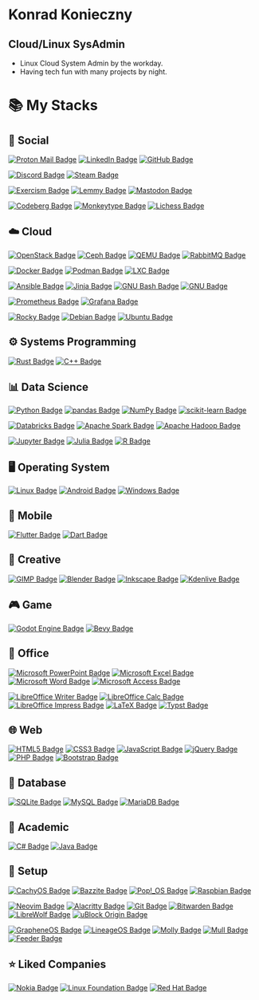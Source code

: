# Konrad Konieczny

## Cloud/Linux SysAdmin

- Linux Cloud System Admin by the workday.
- Having tech fun with many projects by night.

# :books: My Stacks

## :busts_in_silhouette: Social

[![Proton Mail Badge](https://img.shields.io/badge/Proton%20Mail-6D4AFF?logo=protonmail&logoColor=fff&style=flat-square)](mailto:konradkon@pm.me)
[![LinkedIn Badge](https://img.shields.io/badge/LinkedIn-0A66C2?logo=linkedin&logoColor=fff&style=flat-square)](https://www.linkedin.com/in/konradkon/)
[![GitHub Badge](https://img.shields.io/badge/GitHub-181717?logo=github&logoColor=fff&style=flat-square)](https://github.com/Psyhackological?tab=repositories&type=source)

[![Discord Badge](https://img.shields.io/badge/Discord-5865F2?logo=discord&logoColor=fff&style=flat-square)](https://discord.com/users/@konradkon)
[![Steam Badge](https://img.shields.io/badge/Steam-000?logo=steam&logoColor=fff&style=flat-square)](https://steamcommunity.com/id/Psyhackological/)

[![Exercism Badge](https://img.shields.io/badge/Exercism-009CAB?logo=exercism&logoColor=fff&style=flat-square)](https://exercism.org/profiles/Psyhackological)
[![Lemmy Badge](https://img.shields.io/badge/Lemmy-000?logo=lemmy&logoColor=fff&style=flat-square)](https://lemmy.ml/u/Psyhackological)
[![Mastodon Badge](https://img.shields.io/badge/Mastodon-6364FF?logo=mastodon&logoColor=fff&style=flat-square)](https://fosstodon.org/@psyhackological)

[![Codeberg Badge](https://img.shields.io/badge/Codeberg-2185D0?logo=codeberg&logoColor=fff&style=flat-square)](https://codeberg.org/Psyhackological?tab=repositories)
[![Monkeytype Badge](https://img.shields.io/badge/Monkeytype-E2B714?logo=monkeytype&logoColor=fff&style=flat-square)](https://monkeytype.com/profile/konradkon)
[![Lichess Badge](https://img.shields.io/badge/Lichess-000?logo=lichess&logoColor=fff&style=flat-square)](https://lichess.org/@/Psyhackological)

## :cloud: Cloud

[![OpenStack Badge](https://img.shields.io/badge/OpenStack-ED1944?logo=openstack&logoColor=fff&style=flat-square)](https://www.openstack.org/)
[![Ceph Badge](https://img.shields.io/badge/Ceph-EF5C55?logo=ceph&logoColor=fff&style=flat-square)](https://ceph.io/en/)
[![QEMU Badge](https://img.shields.io/badge/QEMU-F60?logo=qemu&logoColor=fff&style=flat-square)](https://www.qemu.org/)
[![RabbitMQ Badge](https://img.shields.io/badge/RabbitMQ-F60?logo=rabbitmq&logoColor=fff&style=flat-square)](https://www.rabbitmq.com/)

[![Docker Badge](https://img.shields.io/badge/Docker-2496ED?logo=docker&logoColor=fff&style=flat-square)](https://linuxcontainers.org/)
[![Podman Badge](https://img.shields.io/badge/Podman-892CA0?logo=podman&logoColor=fff&style=flat-square)](https://podman.io/)
[![LXC Badge](https://img.shields.io/badge/LXC-333?logo=linuxcontainers&logoColor=fff&style=flat-square)](https://linuxcontainers.org/)

[![Ansible Badge](https://img.shields.io/badge/Ansible-E00?logo=ansible&logoColor=fff&style=flat-square)](https://www.ansible.com/)
[![Jinja Badge](https://img.shields.io/badge/Jinja-B41717?logo=jinja&logoColor=fff&style=flat-square)](https://palletsprojects.com/p/jinja/)
[![GNU Bash Badge](https://img.shields.io/badge/GNU%20Bash-4EAA25?logo=gnubash&logoColor=fff&style=flat-square)](https://www.gnu.org/software/bash/)
[![GNU Badge](https://img.shields.io/badge/GNU-A42E2B?logo=gnu&logoColor=fff&style=flat-square)](https://www.gnu.org/software/coreutils/)

[![Prometheus Badge](https://img.shields.io/badge/Prometheus-E6522C?logo=prometheus&logoColor=fff&style=flat-square)](https://prometheus.io/)
[![Grafana Badge](https://img.shields.io/badge/Grafana-F46800?logo=grafana&logoColor=fff&style=flat-square)](https://grafana.com/)

[![Rocky Badge](https://img.shields.io/badge/Rocky-10B981?logo=rockylinux&logoColor=fff&style=flat-square)](https://rockylinux.org/)
[![Debian Badge](https://img.shields.io/badge/Debian-A81D33?logo=debian&logoColor=fff&style=flat-square)](https://www.debian.org/)
[![Ubuntu Badge](https://img.shields.io/badge/Ubuntu-E95420?logo=ubuntu&logoColor=fff&style=flat-square)](https://ubuntu.com/)

## :gear: Systems Programming

[![Rust Badge](https://img.shields.io/badge/Rust-000?logo=rust&logoColor=fff&style=flat-square)](https://www.rust-lang.org/)
[![C++ Badge](https://img.shields.io/badge/C%2B%2B-00599C?logo=cplusplus&logoColor=fff&style=flat-square)](https://isocpp.org/)

## :bar_chart: Data Science

[![Python Badge](https://img.shields.io/badge/Python-3776AB?logo=python&logoColor=fff&style=flat-square)](https://www.python.org/)
[![pandas Badge](https://img.shields.io/badge/pandas-150458?logo=pandas&logoColor=fff&style=flat-square)](https://pandas.pydata.org/)
[![NumPy Badge](https://img.shields.io/badge/NumPy-013243?logo=numpy&logoColor=fff&style=flat-square)](https://numpy.org/)
[![scikit-learn Badge](https://img.shields.io/badge/scikit--learn-F7931E?logo=scikitlearn&logoColor=fff&style=flat-square)](https://scikit-learn.org/)

[![Databricks Badge](https://img.shields.io/badge/Databricks-FF3621?logo=databricks&logoColor=fff&style=flat-square)](https://www.databricks.com/)
[![Apache Spark Badge](https://img.shields.io/badge/Apache%20Spark-E25A1C?logo=apachespark&logoColor=fff&style=flat-square)](https://spark.apache.org/)
[![Apache Hadoop Badge](https://img.shields.io/badge/Apache%20Hadoop-6CF?logo=apachehadoop&logoColor=fff&style=flat-square)](https://hadoop.apache.org/)

[![Jupyter Badge](https://img.shields.io/badge/Jupyter-F37626?logo=jupyter&logoColor=fff&style=flat-square)](https://jupyter.org/)
[![Julia Badge](https://img.shields.io/badge/Julia-9558B2?logo=julia&logoColor=fff&style=flat-square)](https://julialang.org/)
[![R Badge](https://img.shields.io/badge/R-276DC3?logo=r&logoColor=fff&style=flat-square)](https://www.r-project.org/)

## :desktop_computer: Operating System

[![Linux Badge](https://img.shields.io/badge/Linux-FCC624?logo=linux&logoColor=000&style=flat-square)](https://www.linux.org/)
[![Android Badge](https://img.shields.io/badge/Android-34A853?logo=android&logoColor=fff&style=flat-square)](https://www.android.com/)
[![Windows Badge](https://img.shields.io/badge/Windows-0078D4?logo=windows&logoColor=fff&style=flat-square)](https://www.microsoft.com/en-us/windows)

## :iphone: Mobile

[![Flutter Badge](https://img.shields.io/badge/Flutter-02568B?logo=flutter&logoColor=fff&style=flat-square)](https://flutter.dev/)
[![Dart Badge](https://img.shields.io/badge/Dart-0175C2?logo=dart&logoColor=fff&style=flat-square)](https://dart.dev/)

## :art: Creative

[![GIMP Badge](https://img.shields.io/badge/GIMP-5C5543?logo=gimp&logoColor=fff&style=flat-square)](https://www.gimp.org/)
[![Blender Badge](https://img.shields.io/badge/Blender-E87D0D?logo=blender&logoColor=fff&style=flat-square)](https://www.blender.org/)
[![Inkscape Badge](https://img.shields.io/badge/Inkscape-000?logo=inkscape&logoColor=fff&style=flat-square)](https://inkscape.org/)
[![Kdenlive Badge](https://img.shields.io/badge/Kdenlive-527EB2?logo=kdenlive&logoColor=fff&style=flat-square)](https://kdenlive.org/en/)

## :video_game: Game

[![Godot Engine Badge](https://img.shields.io/badge/Godot%20Engine-478CBF?logo=godotengine&logoColor=fff&style=flat-square)](https://godotengine.org/)
[![Bevy Badge](https://img.shields.io/badge/Bevy-232326?logo=bevy&logoColor=fff&style=flat-square)](https://bevyengine.org/)

## :paperclip: Office

[![Microsoft PowerPoint Badge](https://img.shields.io/badge/Microsoft%20PowerPoint-B7472A?logo=microsoftpowerpoint&logoColor=fff&style=flat-square)](https://www.microsoft.com/en-us/microsoft-365/powerpoint)
[![Microsoft Excel Badge](https://img.shields.io/badge/Microsoft%20Excel-217346?logo=microsoftexcel&logoColor=fff&style=flat-square)](https://www.microsoft.com/pl-pl/microsoft-365/excel)
[![Microsoft Word Badge](https://img.shields.io/badge/Microsoft%20Word-2B579A?logo=microsoftword&logoColor=fff&style=flat-square)](https://www.microsoft.com/pl-pl/microsoft-365/word)
[![Microsoft Access Badge](https://img.shields.io/badge/Microsoft%20Access-A4373A?logo=microsoftaccess&logoColor=fff&style=flat-square)](https://www.microsoft.com/en-us/microsoft-365/access)

[![LibreOffice Writer Badge](https://img.shields.io/badge/LibreOffice%20Writer-083FA6?logo=libreofficewriter&logoColor=fff&style=flat-square)](https://www.libreoffice.org/discover/writer/)
[![LibreOffice Calc Badge](https://img.shields.io/badge/LibreOffice%20Calc-007C3C?logo=libreofficecalc&logoColor=fff&style=flat-square)](https://www.libreoffice.org/discover/calc/)
[![LibreOffice Impress Badge](https://img.shields.io/badge/LibreOffice%20Impress-D0120D?logo=libreofficeimpress&logoColor=fff&style=flat-square)](https://www.libreoffice.org/discover/impress/)
[![LaTeX Badge](https://img.shields.io/badge/LaTeX-008080?logo=latex&logoColor=fff&style=flat-square)](https://www.latex-project.org/)
[![Typst Badge](https://img.shields.io/badge/Typst-239DAD?logo=typst&logoColor=fff&style=flat-square)](https://typst.app/)

## :globe_with_meridians: Web

[![HTML5 Badge](https://img.shields.io/badge/HTML5-E34F26?logo=html5&logoColor=fff&style=flat-square)](https://html.spec.whatwg.org/multipage/)
[![CSS3 Badge](https://img.shields.io/badge/CSS3-1572B6?logo=css3&logoColor=fff&style=flat-square)](https://www.w3.org/Style/CSS/)
[![JavaScript Badge](https://img.shields.io/badge/JavaScript-F7DF1E?logo=javascript&logoColor=000&style=flat-square)](https://www.ecma-international.org/publications-and-standards/standards/ecma-262/)
[![jQuery Badge](https://img.shields.io/badge/jQuery-0769AD?logo=jquery&logoColor=fff&style=flat-square)](https://jquery.com/)
[![PHP Badge](https://img.shields.io/badge/PHP-777BB4?logo=php&logoColor=fff&style=flat-square)](https://www.php.net/)
[![Bootstrap Badge](https://img.shields.io/badge/Bootstrap-7952B3?logo=bootstrap&logoColor=fff&style=flat-square)](https://getbootstrap.com/)

## :file_folder: Database

[![SQLite Badge](https://img.shields.io/badge/SQLite-003B57?logo=sqlite&logoColor=fff&style=flat-square)](https://www.sqlite.org/)
[![MySQL Badge](https://img.shields.io/badge/MySQL-4479A1?logo=mysql&logoColor=fff&style=flat-square)](https://www.mysql.com/)
[![MariaDB Badge](https://img.shields.io/badge/MariaDB-003545?logo=mariadb&logoColor=fff&style=flat-square)](https://mariadb.org/)

## :school: Academic

[![C# Badge](https://img.shields.io/badge/C%23-512BD4?logo=csharp&logoColor=fff&style=flat-square)](https://docs.microsoft.com/en-us/dotnet/csharp/)
[![Java Badge](https://img.shields.io/badge/Java-ED8B00?logo=openjdk&logoColor=fff&style=flat-square)](https://www.java.com/en/)

## :wrench: Setup

[![CachyOS Badge](https://img.shields.io/badge/CachyOS-00A988?logo=archlinux&logoColor=00CCFF&style=flat-square)](https://cachyos.org/)
[![Bazzite Badge](https://img.shields.io/badge/Bazzite-5233C6?logo=fedora&logoColor=fff&style=flat-square)](https://bazzite.gg/)
[![Pop!_OS Badge](https://img.shields.io/badge/Pop!__OS-48B9C7?logo=popos&logoColor=fff&style=flat-square)](https://system76.com/pop)
[![Raspbian Badge](https://img.shields.io/badge/Raspbian-A22846?logo=raspberrypi&logoColor=fff&style=flat-square)](https://www.raspbian.org/)

[![Neovim Badge](https://img.shields.io/badge/Neovim-57A143?logo=neovim&logoColor=fff&style=flat-square)](https://bitwarden.com/)
[![Alacritty Badge](https://img.shields.io/badge/Alacritty-F46D01?logo=alacritty&logoColor=fff&style=flat-square)](https://bitwarden.com/)
[![Git Badge](https://img.shields.io/badge/Git-F05032?logo=git&logoColor=fff&style=flat-square)](https://git-scm.com/)
[![Bitwarden Badge](https://img.shields.io/badge/Bitwarden-175DDC?logo=bitwarden&logoColor=fff&style=flat-square)](https://bitwarden.com/)
[![LibreWolf Badge](https://img.shields.io/badge/LibreWolf-4CACF8?logo=firefox&logoColor=fff&style=flat-square)](https://librewolf.net/)
[![uBlock Origin Badge](https://img.shields.io/badge/uBlock%20Origin-800000?logo=ublockorigin&logoColor=fff&style=flat-square)](https://ublockorigin.com/)

[![GrapheneOS Badge](https://img.shields.io/badge/GrapheneOS-0053A3?logo=grapheneos&logoColor=fff&style=flat-square)](https://grapheneos.org/)
[![LineageOS Badge](https://img.shields.io/badge/LineageOS-167C80?logo=lineageos&logoColor=fff&style=flat-square)](https://lineage.microg.org/)
[![Molly Badge](https://img.shields.io/badge/Molly-7663f0?logo=signal&logoColor=fff&style=flat-square)](https://molly.im/)
[![Mull Badge](https://img.shields.io/badge/Mull-009688?logo=firefox&logoColor=000&style=flat-square)](https://gitlab.com/divested-mobile/mull-fenix)
[![Feeder Badge](https://img.shields.io/badge/Feeder-1E9356?logo=rss&logoColor=fff&style=flat-square)](https://github.com/spacecowboy/Feeder)

## :star: Liked Companies

[![Nokia Badge](https://img.shields.io/badge/Nokia-005AFF?logo=nokia&logoColor=fff&style=flat-square)](https://www.nokia.com/)
[![Linux Foundation Badge](https://img.shields.io/badge/Linux%20Foundation-003778?logo=linuxfoundation&logoColor=fff&style=flat-square)](https://www.linuxfoundation.org/)
[![Red Hat Badge](https://img.shields.io/badge/Red%20Hat-E00?logo=redhat&logoColor=fff&style=flat-square)](https://www.redhat.com/en)

